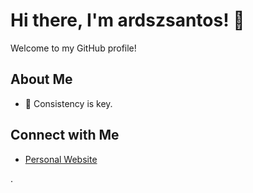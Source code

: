 # Hi there, I'm ardszsantos! 👋

Welcome to my GitHub profile! 

## About Me

- 🌱 Consistency is key.

## Connect with Me

- [Personal Website](https://portifolio-senai.vercel.app/)



.
